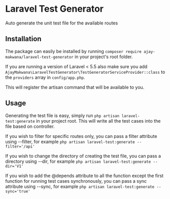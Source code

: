 # Laravel Test Generator

Auto generate the unit test file for the available routes

## Installation

The package can easily be installed by running `composer require ajay-makwana/laravel-test-generator` in your project's root folder.

If you are running a version of Laravel < 5.5 also make sure you add `AjayMakwana\LaravelTestGenerator\TestGeneratorServiceProvider::class` to the `providers` array in `config/app.php`.

This will register the artisan command that will be available to you.


## Usage

Generating the test file is easy, simply run `php artisan laravel-test:generate` in your project root. This will write all the test cases into the file based on controller.

If you wish to filter for specific routes only, you can pass a filter attribute using --filter, for example `php artisan laravel-test:generate --filter='/api'`

If you wish to change the directory of creating the test file, you can pass a directory using --dir, for example `php artisan laravel-test:generate --dir='V1'`

If you wish to add the @depends attribute to all the function except the first function for running test cases synchronously, you can pass a sync attribute using --sync, for example `php artisan laravel-test:generate --sync='true'`
